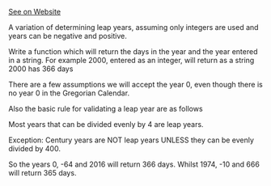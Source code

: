 [See on Website](https://www.codewars.com/kata/56d6c333c9ae3fc32800070f)

A variation of determining leap years, assuming only integers are used and years can be negative and positive.

Write a function which will return the days in the year and the year entered in a string.  For example 2000, entered as an integer, will return as a string 2000 has 366 days

There are a few assumptions we will accept the year 0, even though there is no year 0 in the Gregorian Calendar.

Also the basic rule for validating a leap year are as follows

Most years that can be divided evenly by 4 are leap years. 

Exception: Century years are NOT leap years UNLESS they can be evenly divided by 400.

So the years 0, -64 and 2016 will return 366 days.
Whilst 1974, -10 and 666 will return 365 days.
